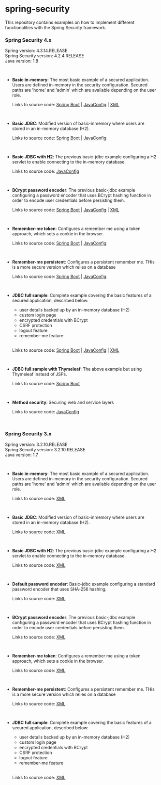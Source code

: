 spring-security
===============

This repository contains examples on how to implement different functionalities with the Spring Security framework. 
<br />

### Spring Security 4.x

Spring version: 4.3.14.RELEASE <br />
Spring Security version: 4.2.4.RELEASE <br />
Java version: 1.8

<br />

* **Basic in-memory**: The most basic example of a secured application. Users are defined in-memory in the security 
configuration. Secured paths are 'home' and 'admin' which are available depending on the user role.
    
    Links to source code: [Spring Boot][v4-boot-basic-inmemory] | [JavaConfig][v4-basic-inmemory] | [XML][v4-xml-basic-inmemory]
                   
    [v4-boot-basic-inmemory]: https://github.com/xpadro/spring-security/tree/master/v4/boot/v4-boot-basic-inmemory 
    [v4-basic-inmemory]: https://github.com/xpadro/spring-security/tree/master/v4/javaconfig/v4-basic-inmemory
    [v4-xml-basic-inmemory]: https://github.com/xpadro/spring-security/tree/master/v4/xml/v4-xml-basic-inmemory

<br />

* **Basic JDBC**: Modified version of basic-inmemory where users are stored in an in-memory database (H2).

    Links to source code: [Spring Boot][v4-boot-basic-jdbc] | [JavaConfig][v4-basic-jdbc]
    
    [v4-boot-basic-jdbc]: https://github.com/xpadro/spring-security/tree/master/v4/boot/v4-boot-basic-jdbc
    [v4-basic-jdbc]: https://github.com/xpadro/spring-security/tree/master/v4/javaconfig/v4-basic-jdbc

<br />

* **Basic JDBC with H2**: The previous basic-jdbc example configuring a H2 servlet to enable connecting to the in-memory database.

    Links to source code: [JavaConfig][v4-basic-jdbc-h2]
    
    [v4-basic-jdbc-h2]: https://github.com/xpadro/spring-security/tree/master/v4/javaconfig/v4-jdbc-h2-console

<br />

* **BCrypt password encoder**: The previous basic-jdbc example configuring a password encoder that uses BCrypt hashing 
function in order to encode user credentials before persisting them.

    Links to source code: [Spring Boot][v4-boot-bcrypt] | [JavaConfig][v4-bcrypt] | [XML][v4-xml-bcrypt]
    
    [v4-boot-bcrypt]: https://github.com/xpadro/spring-security/tree/master/v4/boot/v4-boot-password-encoder-bcrypt
    [v4-bcrypt]: https://github.com/xpadro/spring-security/tree/master/v4/javaconfig/v4-password-encoder-bcrypt
    [v4-xml-bcrypt]: https://github.com/xpadro/spring-security/tree/master/v4/xml/v4-xml-password-encoder-bcrypt

<br />

* **Remember-me token**: Configures a remember me using a token approach, which sets a cookie in the browser.

    Links to source code: [Spring Boot][v4-boot-rememberme-token] | [JavaConfig][v4-rememberme-token]
    
    [v4-boot-rememberme-token]: https://github.com/xpadro/spring-security/tree/master/v4/boot/v4-boot-rememberme-token
    [v4-rememberme-token]: https://github.com/xpadro/spring-security/tree/master/v4/javaconfig/v4-rememberme-token

<br />

* **Remember-me persistent**: Configures a persistent remember me. THis is a more secure version which relies on a database

    Links to source code: [Spring Boot][v4-boot-rememberme-persistent] | [JavaConfig][v4-rememberme-persistent]

    [v4-boot-rememberme-persistent]: https://github.com/xpadro/spring-security/tree/master/v4/boot/v4-boot-rememberme-persistent
    [v4-rememberme-persistent]: https://github.com/xpadro/spring-security/tree/master/v4/javaconfig/v4-rememberme-persistent

<br />

* **JDBC full sample**: Complete example covering the basic features of a secured application, described below:
    * user details backed up by an in-memory database (H2)
    * custom login page
    * encrypted credentials with BCrypt
    * CSRF protection
    * logout feature
    * remember-me feature
    
    <br />
    
    Links to source code: [Spring Boot][v4-boot-jdbc-full] | [JavaConfig][v4-jdbc-full] | [XML][v4-xml-jdbc-full]
    
    [v4-boot-jdbc-full]: https://github.com/xpadro/spring-security/tree/master/v4/boot/v4-boot-jdbc
    [v4-jdbc-full]: https://github.com/xpadro/spring-security/tree/master/v4/javaconfig/v4-jdbc
    [v4-xml-jdbc-full]: https://github.com/xpadro/spring-security/tree/master/v4/xml/v4-xml-jdbc

<br />

* **JDBC full sample with Thymeleaf**: The above example but using Thymeleaf instead of JSPs.
    
    Links to source code: [Spring Boot][v4-boot-jdbc-thyme]
    
    [v4-boot-jdbc-thyme]: https://github.com/xpadro/spring-security/tree/master/v4/boot/v4-boot-jdbc-thymeleaf


<br />

* **Method security**: Securing web and service layers
    
    Links to source code: [JavaConfig][v4-method-sec]
    
    [v4-method-sec]: https://github.com/xpadro/spring-security/tree/master/v4/javaconfig/v4-method-security


<br/>

### Spring Security 3.x

Spring version: 3.2.10.RELEASE <br />
Spring Security version: 3.2.10.RELEASE <br />
Java version: 1.7

<br />

* **Basic in-memory**: The most basic example of a secured application. Users are defined in-memory in the security 
configuration. Secured paths are 'home' and 'admin' which are available depending on the user role.
    
    Links to source code: [XML][v3-inmemory]
                   
    [v3-inmemory]: https://github.com/xpadro/spring-security/tree/master/v3/xml/basic-inmemory 

<br />

* **Basic JDBC**: Modified version of basic-inmemory where users are stored in an in-memory database (H2).

    Links to source code: [XML][v3-basic-jdbc]
    
    [v3-basic-jdbc]: https://github.com/xpadro/spring-security/tree/master/v3/xml/basic-jdbc

<br />

* **Basic JDBC with H2**: The previous basic-jdbc example configuring a H2 servlet to enable connecting to the in-memory database.

    Links to source code: [XML][v3-jdbc-h2]
    
    [v3-jdbc-h2]: https://github.com/xpadro/spring-security/tree/master/v3/xml/jdbc-h2-console

<br />

* **Default password encoder**: Basic-jdbc example configuring a standard password encoder that uses SHA-256 hashing.

    Links to source code: [XML][v3-password-encoder-default]
    
    [v3-password-encoder-default]: https://github.com/xpadro/spring-security/tree/master/v3/xml/password-encoder-default

<br />

* **BCrypt password encoder**: The previous basic-jdbc example configuring a password encoder that uses BCrypt hashing 
function in order to encode user credentials before persisting them.

    Links to source code: [XML][v3-password-encoder-bcrypt]
    
    [v3-password-encoder-bcrypt]: https://github.com/xpadro/spring-security/tree/master/v3/xml/password-encoder-bcrypt

<br />

* **Remember-me token**: Configures a remember me using a token approach, which sets a cookie in the browser.

    Links to source code: [XML][v3-rememberme-token]
    
    [v3-rememberme-token]: https://github.com/xpadro/spring-security/tree/master/v3/xml/rememberme-token

<br />

* **Remember-me persistent**: Configures a persistent remember me. THis is a more secure version which relies on a database

    Links to source code: [XML][v3-rememberme-persistent]

    [v3-rememberme-persistent]: https://github.com/xpadro/spring-security/tree/master/v3/xml/rememberme-persistent

<br />

* **JDBC full sample**: Complete example covering the basic features of a secured application, described below:
    * user details backed up by an in-memory database (H2)
    * custom login page
    * encrypted credentials with BCrypt
    * CSRF protection
    * logout feature
    * remember-me feature
    
    <br />
    
    Links to source code: [XML][v3-jdbc-full]
    
    [v3-jdbc-full]: https://github.com/xpadro/spring-security/tree/master/v3/xml/jdbc
